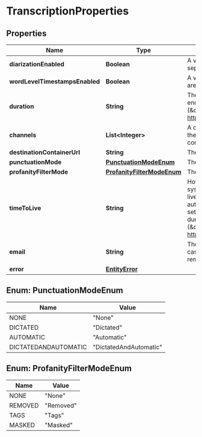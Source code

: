 # TranscriptionProperties

## Properties
Name | Type | Description | Notes
------------ | ------------- | ------------- | -------------
**diarizationEnabled** | **Boolean** | A value indicating whether diarization (speaker separation) is requested. |  [optional]
**wordLevelTimestampsEnabled** | **Boolean** | A value indicating whether word level timestamps are requested. |  [optional]
**duration** | **String** | The duration of the transcription. The duration is encoded as ISO 8601 duration  (\&quot;PnYnMnDTnHnMnS\&quot;, see https://en.wikipedia.org/wiki/ISO_8601#Durations). |  [optional]
**channels** | **List&lt;Integer&gt;** | A collection of the requested channel numbers.  In the default case, the channels 0 and 1 are considered. |  [optional]
**destinationContainerUrl** | **String** | The requested destination container. |  [optional]
**punctuationMode** | [**PunctuationModeEnum**](#PunctuationModeEnum) | The requested punctuation mode. |  [optional]
**profanityFilterMode** | [**ProfanityFilterModeEnum**](#ProfanityFilterModeEnum) | The requested profanity filter mode. |  [optional]
**timeToLive** | **String** | How long the transcription will be kept in the system. Once the transcription reaches the time to live  after completion (successful or failed) it will be automatically deleted. Not setting this value or setting  to 0 will disable automatic deletion.  The duration is encoded as ISO 8601 duration (\&quot;PnYnMnDTnHnMnS\&quot;, see https://en.wikipedia.org/wiki/ISO_8601#Durations). |  [optional]
**email** | **String** | The email address to send email notifications to in case the operation completes.  The value will be removed after successfully sending the email. |  [optional]
**error** | [**EntityError**](EntityError.md) |  |  [optional]

<a name="PunctuationModeEnum"></a>
## Enum: PunctuationModeEnum
Name | Value
---- | -----
NONE | &quot;None&quot;
DICTATED | &quot;Dictated&quot;
AUTOMATIC | &quot;Automatic&quot;
DICTATEDANDAUTOMATIC | &quot;DictatedAndAutomatic&quot;

<a name="ProfanityFilterModeEnum"></a>
## Enum: ProfanityFilterModeEnum
Name | Value
---- | -----
NONE | &quot;None&quot;
REMOVED | &quot;Removed&quot;
TAGS | &quot;Tags&quot;
MASKED | &quot;Masked&quot;
